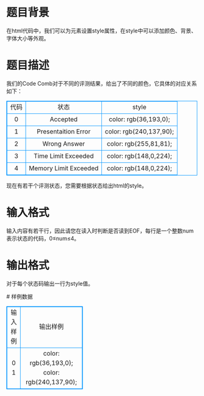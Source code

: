 # 

 
 # 题目背景 
<p>在html代码中，我们可以为元素设置style属性，在style中可以添加颜色、背景、字体大小等外观。</p> 

 
 # 题目描述 
<p>我们的Code&nbsp;Comb对于不同的评测结果，给出了不同的颜色，它具体的对应关系如下：</p>

<table border="1" cellpadding="1" cellspacing="1" style="width: 500px;">
	<tbody>
		<tr>
			<td>代码</td>
			<td>状态</td>
			<td>style</td>
		</tr>
		<tr>
			<td>0</td>
			<td>Accepted</td>
			<td>color:&nbsp;rgb(36,193,0);</td>
		</tr>
		<tr>
			<td>1</td>
			<td>Presentaition&nbsp;Error</td>
			<td><span style="line-height: 20.7999992370605px;">color:&nbsp;rgb(240,137,90);</span></td>
		</tr>
		<tr>
			<td>2</td>
			<td>Wrong&nbsp;Answer</td>
			<td><span style="line-height: 20.7999992370605px;">color:&nbsp;rgb(255,81,81);</span></td>
		</tr>
		<tr>
			<td>3</td>
			<td>Time&nbsp;Limit&nbsp;Exceeded</td>
			<td><span style="line-height: 20.7999992370605px;">color:&nbsp;rgb(148,0,224);</span></td>
		</tr>
		<tr>
			<td>4</td>
			<td>Memory&nbsp;Limit&nbsp;Exceeded</td>
			<td><span style="line-height: 20.7999992370605px;">color:&nbsp;rgb(148,0,224);</span></td>
		</tr>
	</tbody>
</table>

<p>现在有若干个评测状态，您需要根据状态给出html的style。</p> 

 
 # 输入格式 
<p>输入内容有若干行，因此请您在读入时判断是否读到EOF，每行是一个整数num表示状态的代码，0&le;num&le;4。</p> 

 
 # 输出格式 
<p>对于每个状态码输出一行为style值。</p> 
# 样例数据
<style>
        table,table tr th, table tr td { border:1px solid #0094ff; }
        table { width: 200px; min-height: 25px; line-height: 25px; text-align: center; border-collapse: collapse;}   
    </style>
<table>
	<tr>
		<td>输入样例</td>
		<td>输出样例</td>
	</tr>
<tr><td>0
1</td><td>color: rgb(36,193,0);
color: rgb(240,137,90);</td></tr></table>
